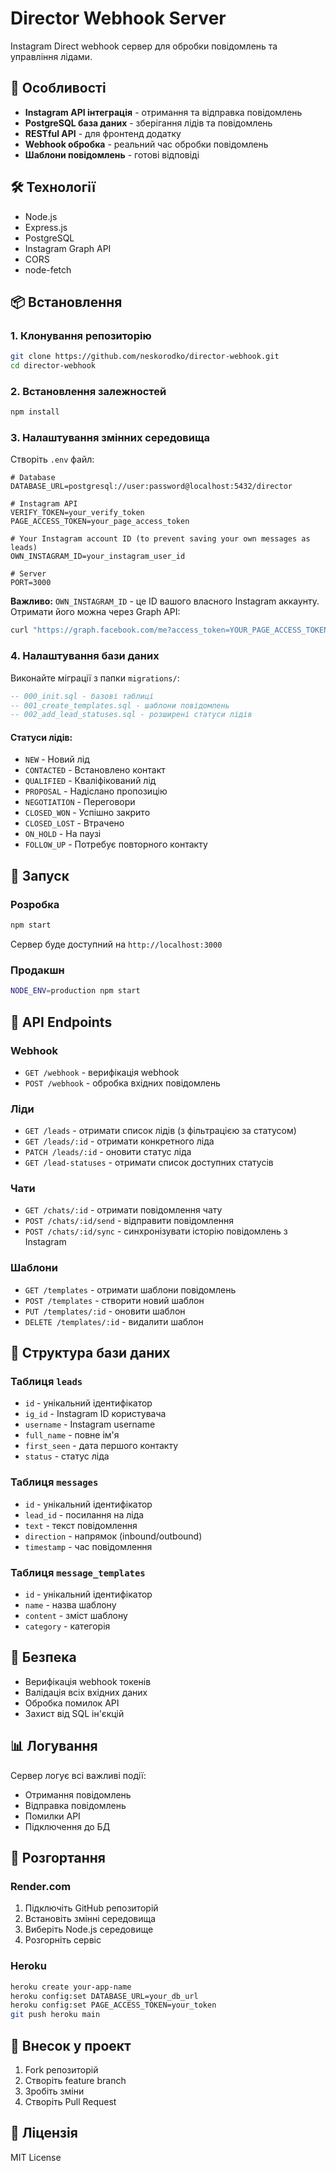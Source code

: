 # Director Webhook Server

Instagram Direct webhook сервер для обробки повідомлень та управління лідами.

## 🚀 Особливості

- **Instagram API інтеграція** - отримання та відправка повідомлень
- **PostgreSQL база даних** - зберігання лідів та повідомлень
- **RESTful API** - для фронтенд додатку
- **Webhook обробка** - реальний час обробки повідомлень
- **Шаблони повідомлень** - готові відповіді

## 🛠 Технології

- Node.js
- Express.js
- PostgreSQL
- Instagram Graph API
- CORS
- node-fetch

## 📦 Встановлення

### 1. Клонування репозиторію
```bash
git clone https://github.com/neskorodko/director-webhook.git
cd director-webhook
```

### 2. Встановлення залежностей
```bash
npm install
```

### 3. Налаштування змінних середовища

Створіть `.env` файл:

```env
# Database
DATABASE_URL=postgresql://user:password@localhost:5432/director

# Instagram API
VERIFY_TOKEN=your_verify_token
PAGE_ACCESS_TOKEN=your_page_access_token

# Your Instagram account ID (to prevent saving your own messages as leads)
OWN_INSTAGRAM_ID=your_instagram_user_id

# Server
PORT=3000
```

**Важливо:** `OWN_INSTAGRAM_ID` - це ID вашого власного Instagram аккаунту. Отримати його можна через Graph API:
```bash
curl "https://graph.facebook.com/me?access_token=YOUR_PAGE_ACCESS_TOKEN"
```

### 4. Налаштування бази даних

Виконайте міграції з папки `migrations/`:

```sql
-- 000_init.sql - базові таблиці
-- 001_create_templates.sql - шаблони повідомлень
-- 002_add_lead_statuses.sql - розширені статуси лідів
```

#### Статуси лідів:
- `NEW` - Новий лід
- `CONTACTED` - Встановлено контакт
- `QUALIFIED` - Кваліфікований лід
- `PROPOSAL` - Надіслано пропозицію
- `NEGOTIATION` - Переговори
- `CLOSED_WON` - Успішно закрито
- `CLOSED_LOST` - Втрачено
- `ON_HOLD` - На паузі
- `FOLLOW_UP` - Потребує повторного контакту

## 🚀 Запуск

### Розробка
```bash
npm start
```

Сервер буде доступний на `http://localhost:3000`

### Продакшн
```bash
NODE_ENV=production npm start
```

## 🔧 API Endpoints

### Webhook
- `GET /webhook` - верифікація webhook
- `POST /webhook` - обробка вхідних повідомлень

### Ліди
- `GET /leads` - отримати список лідів (з фільтрацією за статусом)
- `GET /leads/:id` - отримати конкретного ліда
- `PATCH /leads/:id` - оновити статус ліда
- `GET /lead-statuses` - отримати список доступних статусів

### Чати
- `GET /chats/:id` - отримати повідомлення чату
- `POST /chats/:id/send` - відправити повідомлення
- `POST /chats/:id/sync` - синхронізувати історію повідомлень з Instagram

### Шаблони
- `GET /templates` - отримати шаблони повідомлень
- `POST /templates` - створити новий шаблон
- `PUT /templates/:id` - оновити шаблон
- `DELETE /templates/:id` - видалити шаблон

## 📱 Структура бази даних

### Таблиця `leads`
- `id` - унікальний ідентифікатор
- `ig_id` - Instagram ID користувача
- `username` - Instagram username
- `full_name` - повне ім'я
- `first_seen` - дата першого контакту
- `status` - статус ліда

### Таблиця `messages`
- `id` - унікальний ідентифікатор
- `lead_id` - посилання на ліда
- `text` - текст повідомлення
- `direction` - напрямок (inbound/outbound)
- `timestamp` - час повідомлення

### Таблиця `message_templates`
- `id` - унікальний ідентифікатор
- `name` - назва шаблону
- `content` - зміст шаблону
- `category` - категорія

## 🔐 Безпека

- Верифікація webhook токенів
- Валідація всіх вхідних даних
- Обробка помилок API
- Захист від SQL ін'єкцій

## 📊 Логування

Сервер логує всі важливі події:
- Отримання повідомлень
- Відправка повідомлень
- Помилки API
- Підключення до БД

## 🚀 Розгортання

### Render.com
1. Підключіть GitHub репозиторій
2. Встановіть змінні середовища
3. Виберіть Node.js середовище
4. Розгорніть сервіс

### Heroku
```bash
heroku create your-app-name
heroku config:set DATABASE_URL=your_db_url
heroku config:set PAGE_ACCESS_TOKEN=your_token
git push heroku main
```

## 🤝 Внесок у проект

1. Fork репозиторій
2. Створіть feature branch
3. Зробіть зміни
4. Створіть Pull Request

## 📄 Ліцензія

MIT License 